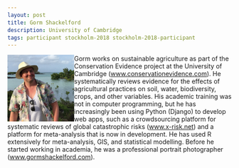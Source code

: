 ```yaml
---
layout: post
title: Gorm Shackelford
description: University of Cambridge
tags: participant stockholm-2018 stockholm-2018-participant
---
```

<img align="left" width="150" height="150" src="/assets/people/shackleford_gorm.png" alt="Gorm Shackelford"/>Gorm works on sustainable agriculture as part of the Conservation Evidence project at the University of Cambridge (<a href="http://www.conservationevidence.com" target="_blank" rel="noopener">www.conservationevidence.com</a>). He systematically reviews evidence for the effects of agricultural practices on soil, water, biodiversity, crops, and other variables. His academic training was not in computer programming, but he has increasingly been using Python (Django) to develop web apps, such as a crowdsourcing platform for systematic reviews of global catastrophic risks (<a href="http://www.x-risk.net" target="_blank" rel="noopener">www.x-risk.net</a>) and a platform for meta-analysis that is now in development. He has used R extensively for meta-analysis, GIS, and statistical modelling. Before he started working in academia, he was a professional portrait photographer (<a href="http://www.gormshackelford.com" target="_blank" rel="noopener">www.gormshackelford.com</a>).  

<a href="https://twitter.com/GormShackleford" title="Twitter" target="_blank"
rel="noopener">
  <i class="fa fa-twitter fa-2x" style="color:#4FB3A9"></i>
</a>